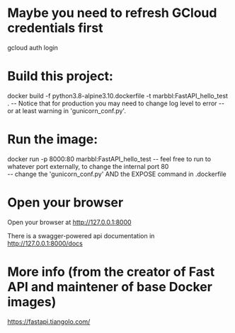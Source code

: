 # Maybe you need to refresh GCloud credentials first

gcloud auth login

# Build this project: 

docker build -f python3.8-alpine3.10.dockerfile -t marbbl:FastAPI_hello_test .
-- Notice that for production you may need to change log level to error 
-- or at least warning in 'gunicorn_conf.py'. 

# Run the image: 

docker run -p 8000:80 marbbl:FastAPI_hello_test
-- feel free to run to whatever port externally, to change the internal port 80  
-- change the 'gunicorn_conf.py' AND the EXPOSE command in .dockerfile 

# Open your browser

Open your browser at http://127.0.0.1:8000

There is a swagger-powered api documentation in http://127.0.0.1:8000/docs


# More info (from the creator of Fast API and maintener of base Docker images)

https://fastapi.tiangolo.com/
